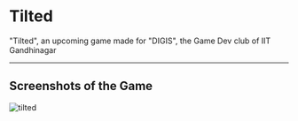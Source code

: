 # Tilted
"Tilted", an upcoming game made for "DIGIS", the Game Dev club of IIT Gandhinagar

---
## Screenshots of the Game
![tilted](https://user-images.githubusercontent.com/36204389/47742484-c3a54100-dca2-11e8-8478-8dfaa8777aa4.PNG)


